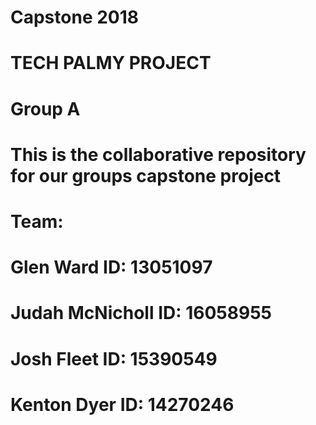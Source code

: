 # Capstone 2018

# TECH PALMY PROJECT

# Group A 


# This is the collaborative repository for our groups capstone project


# Team:

# Glen Ward		    ID: 13051097
# Judah McNicholl	ID: 16058955
# Josh Fleet		  ID: 15390549
# Kenton Dyer		  ID: 14270246
